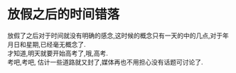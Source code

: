 # 放假之后的时间错落

放假了之后对于时间就没有明确的感念,这时候的概念只有一天的中的几点,对于年月日和星期,已经毫无概念了.  
才知道,明天就要开始高考了,哦,高考.  
考吧,考吧, 估计一些道路就又封了,媒体再也不用担心没有话题可讨论了.
